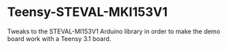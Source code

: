 # Teensy-STEVAL-MKI153V1

Tweaks to the STEVAL-MI153V1 Arduino library in order to make the demo board work with a Teensy 3.1 board. 
